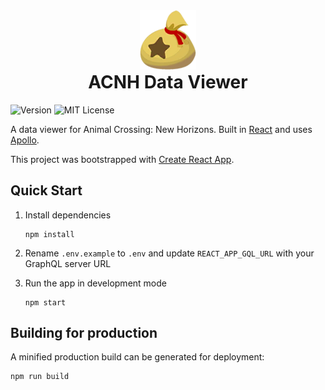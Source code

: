<div style="padding-top:2rem;text-align:center;">
   <img src="./public/bell-bag.png">
   <h1 style="margin-top:0">ACNH Data Viewer</h1>
</div>

![Version](https://img.shields.io/badge/version-v0.1.0-orange)
![MIT License](https://img.shields.io/badge/license-MIT-green)

A data viewer for Animal Crossing: New Horizons. Built in [React](https://reactjs.org/) and uses [Apollo](https://www.apollographql.com/).

This project was bootstrapped with [Create React App](https://github.com/facebook/create-react-app).

## Quick Start

1. Install dependencies

   ```
   npm install
   ```

2. Rename `.env.example` to `.env` and update `REACT_APP_GQL_URL` with your GraphQL server URL

3. Run the app in development mode

   ```
   npm start
   ```

## Building for production

A minified production build can be generated for deployment:

```
npm run build
```
